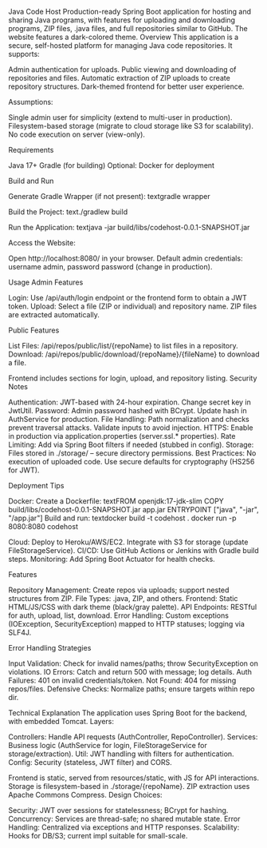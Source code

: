 Java Code Host
Production-ready Spring Boot application for hosting and sharing Java programs, with features for uploading and downloading programs, ZIP files, .java files, and full repositories similar to GitHub. The website features a dark-colored theme.
Overview
This application is a secure, self-hosted platform for managing Java code repositories. It supports:

Admin authentication for uploads.
Public viewing and downloading of repositories and files.
Automatic extraction of ZIP uploads to create repository structures.
Dark-themed frontend for better user experience.

Assumptions:

Single admin user for simplicity (extend to multi-user in production).
Filesystem-based storage (migrate to cloud storage like S3 for scalability).
No code execution on server (view-only).

Requirements

Java 17+
Gradle (for building)
Optional: Docker for deployment

Build and Run

Generate Gradle Wrapper (if not present):
textgradle wrapper

Build the Project:
text./gradlew build

Run the Application:
textjava -jar build/libs/codehost-0.0.1-SNAPSHOT.jar

Access the Website:

Open http://localhost:8080/ in your browser.
Default admin credentials: username admin, password password (change in production).



Usage
Admin Features

Login: Use /api/auth/login endpoint or the frontend form to obtain a JWT token.
Upload: Select a file (ZIP or individual) and repository name. ZIP files are extracted automatically.

Public Features

List Files: /api/repos/public/list/{repoName} to list files in a repository.
Download: /api/repos/public/download/{repoName}/{fileName} to download a file.

Frontend includes sections for login, upload, and repository listing.
Security Notes

Authentication: JWT-based with 24-hour expiration. Change secret key in JwtUtil.
Password: Admin password hashed with BCrypt. Update hash in AuthService for production.
File Handling: Path normalization and checks prevent traversal attacks. Validate inputs to avoid injection.
HTTPS: Enable in production via application.properties (server.ssl.* properties).
Rate Limiting: Add via Spring Boot filters if needed (stubbed in config).
Storage: Files stored in ./storage/ – secure directory permissions.
Best Practices: No execution of uploaded code. Use secure defaults for cryptography (HS256 for JWT).

Deployment Tips

Docker: Create a Dockerfile:
textFROM openjdk:17-jdk-slim
COPY build/libs/codehost-0.0.1-SNAPSHOT.jar app.jar
ENTRYPOINT ["java", "-jar", "/app.jar"]
Build and run:
textdocker build -t codehost .
docker run -p 8080:8080 codehost

Cloud: Deploy to Heroku/AWS/EC2. Integrate with S3 for storage (update FileStorageService).
CI/CD: Use GitHub Actions or Jenkins with Gradle build steps.
Monitoring: Add Spring Boot Actuator for health checks.

Features

Repository Management: Create repos via uploads; support nested structures from ZIP.
File Types: .java, ZIP, and others.
Frontend: Static HTML/JS/CSS with dark theme (black/gray palette).
API Endpoints: RESTful for auth, upload, list, download.
Error Handling: Custom exceptions (IOException, SecurityException) mapped to HTTP statuses; logging via SLF4J.

Error Handling Strategies

Input Validation: Check for invalid names/paths; throw SecurityException on violations.
IO Errors: Catch and return 500 with message; log details.
Auth Failures: 401 on invalid credentials/token.
Not Found: 404 for missing repos/files.
Defensive Checks: Normalize paths; ensure targets within repo dir.

Technical Explanation
The application uses Spring Boot for the backend, with embedded Tomcat. Layers:

Controllers: Handle API requests (AuthController, RepoController).
Services: Business logic (AuthService for login, FileStorageService for storage/extraction).
Util: JWT handling with filters for authentication.
Config: Security (stateless, JWT filter) and CORS.

Frontend is static, served from resources/static, with JS for API interactions. Storage is filesystem-based in ./storage/{repoName}. ZIP extraction uses Apache Commons Compress.
Design Choices:

Security: JWT over sessions for statelessness; BCrypt for hashing.
Concurrency: Services are thread-safe; no shared mutable state.
Error Handling: Centralized via exceptions and HTTP responses.
Scalability: Hooks for DB/S3; current impl suitable for small-scale.

